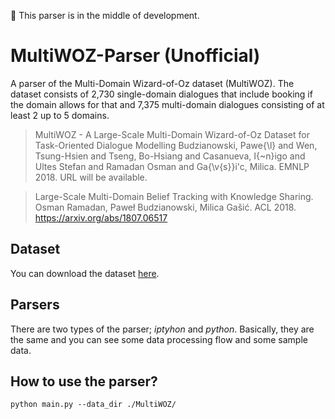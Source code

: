 :construction:  This parser is in the middle of development.

# MultiWOZ-Parser (Unofficial)
A parser of the Multi-Domain Wizard-of-Oz dataset (MultiWOZ). The dataset consists of 2,730 single-domain dialogues that include booking if the domain allows for that and 7,375 multi-domain dialogues consisting of at least 2 up to 5 domains.

> MultiWOZ - A Large-Scale Multi-Domain Wizard-of-Oz Dataset for Task-Oriented Dialogue Modelling
> Budzianowski, Pawe{\l} and Wen, Tsung-Hsien and Tseng, Bo-Hsiang  and Casanueva, I{\~n}igo and Ultes Stefan and Ramadan Osman and Ga{\v{s}}i\'c, Milica. EMNLP 2018.
> URL will be available.

> Large-Scale Multi-Domain Belief Tracking with Knowledge Sharing.
> Osman Ramadan, Paweł Budzianowski, Milica Gašić. ACL 2018.
> https://arxiv.org/abs/1807.06517

## Dataset
You can download the dataset [here](http://dialogue.mi.eng.cam.ac.uk/index.php/corpus/).

## Parsers
There are two types of the parser; _iptyhon_ and _python_. Basically, they are the same and you can see some data processing flow and some sample data.

## How to use the parser?

```
python main.py --data_dir ./MultiWOZ/
```
